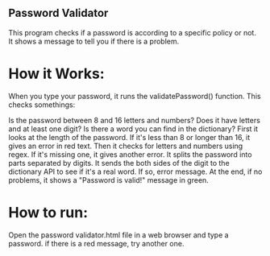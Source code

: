 ## Password Validator

This program checks if a password is according to a specific policy or not. It shows a message to tell you if there is a problem.

# How it Works:

When you type your password, it runs the validatePassword() function. This checks somethings:

Is the password between 8 and 16 letters and numbers?
Does it have letters and at least one digit?
Is there a word you can find in the dictionary?
First it looks at the length of the password. If it's less than 8 or longer than 16, it gives an error in red text. Then it checks for letters and numbers using regex. If it's missing one, it gives another error. It splits the password into parts separated by digits. It sends the both sides of the digit to the dictionary API to see if it's a real word. If so, error message. At the end, if no problems, it shows a "Password is valid!" message in green.


# How to run:

Open the password validator.html file in a web browser and type a password. if there is a red message, try another one.

